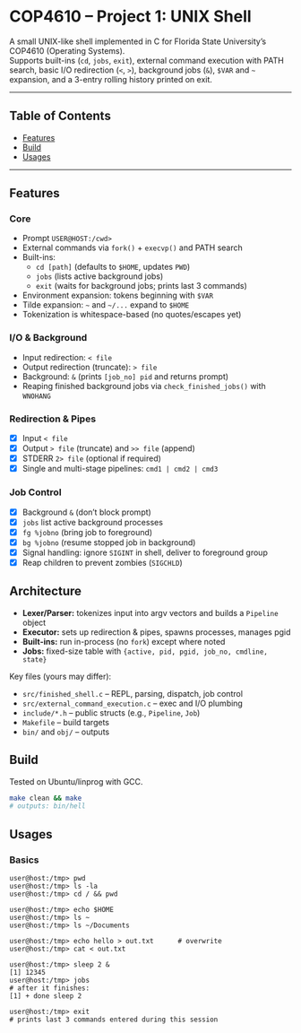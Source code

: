 # COP4610 – Project 1: UNIX Shell

A small UNIX-like shell implemented in C for Florida State University’s COP4610 (Operating Systems).  
Supports built-ins (`cd`, `jobs`, `exit`), external command execution with PATH search, basic I/O redirection (`<`, `>`), background jobs (`&`), `$VAR` and `~` expansion, and a 3-entry rolling history printed on exit.

---

## Table of Contents
- [Features](#features)
- [Build](#build)
- [Usages](#usages)
---

## Features

### Core
- Prompt `USER@HOST:/cwd>`
- External commands via `fork()` + `execvp()` and PATH search
- Built-ins:
  - `cd [path]` (defaults to `$HOME`, updates `PWD`)
  - `jobs` (lists active background jobs)
  - `exit` (waits for background jobs; prints last 3 commands)
- Environment expansion: tokens beginning with `$VAR`
- Tilde expansion: `~` and `~/...` expand to `$HOME`
- Tokenization is whitespace-based (no quotes/escapes yet)

### I/O & Background
- Input redirection: `< file`
- Output redirection (truncate): `> file`
- Background: `&` (prints `[job_no] pid` and returns prompt)
- Reaping finished background jobs via `check_finished_jobs()` with `WNOHANG`

### Redirection & Pipes
- [x] Input `< file`
- [x] Output `> file` (truncate) and `>> file` (append)
- [x] STDERR `2> file` (optional if required)
- [x] Single and multi-stage pipelines: `cmd1 | cmd2 | cmd3`

### Job Control 
- [x] Background `&` (don’t block prompt)
- [x] `jobs` list active background processes
- [x] `fg %jobno` (bring job to foreground)
- [x] `bg %jobno` (resume stopped job in background)
- [x] Signal handling: ignore `SIGINT` in shell, deliver to foreground group
- [x] Reap children to prevent zombies (`SIGCHLD`)

## Architecture
- **Lexer/Parser:** tokenizes input into argv vectors and builds a `Pipeline` object
- **Executor:** sets up redirection & pipes, spawns processes, manages pgid
- **Built-ins:** run in-process (no `fork`) except where noted
- **Jobs:** fixed-size table with `{active, pid, pgid, job_no, cmdline, state}`

Key files (yours may differ):
- `src/finished_shell.c` – REPL, parsing, dispatch, job control
- `src/external_command_execution.c` – exec and I/O plumbing
- `include/*.h` – public structs (e.g., `Pipeline`, `Job`)
- `Makefile` – build targets
- `bin/` and `obj/` – outputs

## Build
Tested on Ubuntu/linprog with GCC.
```bash
make clean && make
# outputs: bin/hell
```

## Usages

### Basics
```text
user@host:/tmp> pwd
user@host:/tmp> ls -la
user@host:/tmp> cd / && pwd

user@host:/tmp> echo $HOME
user@host:/tmp> ls ~
user@host:/tmp> ls ~/Documents

user@host:/tmp> echo hello > out.txt      # overwrite
user@host:/tmp> cat < out.txt

user@host:/tmp> sleep 2 &
[1] 12345
user@host:/tmp> jobs
# after it finishes:
[1] + done sleep 2

user@host:/tmp> exit
# prints last 3 commands entered during this session
```



